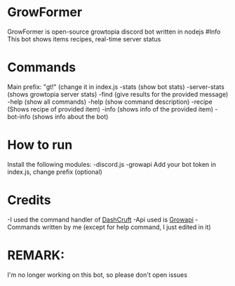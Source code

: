 # GrowFormer
GrowFormer is open-source growtopia discord bot written in nodejs
#Info
This bot shows items recipes, real-time server status
# Commands 
Main prefix: "gt!" (change it in index.js
-stats (show bot stats) 
-server-stats (shows growtopia server stats) 
-find <item name> (give results for the provided message) 
-help (show all commands) 
-help <command name> (show command description) 
-recipe <Item name> (Shows recipe of provided item) 
-info <item name> (shows info of the provided item) 
-bot-info (shows info about the bot) 
# How to run
Install the following modules:
-discord.js
-growapi
Add your bot token in index.js, change prefix (optional) 
# Credits
-I used the command handler of [DashCruft](https://github.com/DashCruft/discord.js-command-handler) 
-Api used is [Growapi](https://www.npmjs.com/package/growapi) 
-Commands written by me (except for help command, I just edited in it) 
# REMARK:
I'm no longer working on this bot, so please don't open issues 


